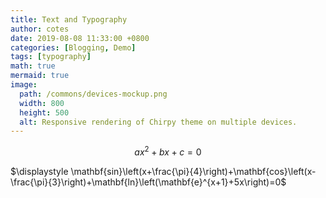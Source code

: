 ```yaml
---
title: Text and Typography
author: cotes
date: 2019-08-08 11:33:00 +0800
categories: [Blogging, Demo]
tags: [typography]
math: true
mermaid: true
image:
  path: /commons/devices-mockup.png
  width: 800
  height: 500
  alt: Responsive rendering of Chirpy theme on multiple devices.
---
```


$$
ax^2 + bx + c = 0
$$

<!-- When \(a \ne 0\), there are two solutions to \(ax^2 + bx + c = 0\) and they are
    \[x = {-b \pm \sqrt{b^2-4ac} \over 2a}.\]
     -->

$\displaystyle \mathbf{sin}\left(x+\frac{\pi}{4}\right)+\mathbf{cos}\left(x-\frac{\pi}{3}\right)+\mathbf{ln}\left(\mathbf{e}^{x+1}+5x\right)=0$